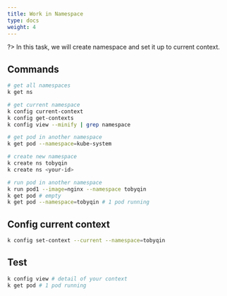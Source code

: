 ```yaml
---
title: Work in Namespace
type: docs
weight: 4
---
```


?> In this task, we will create namespace and set it up to current context.

## Commands

```bash
# get all namespaces
k get ns

# get current namespace
k config current-context
k config get-contexts 
k config view --minify | grep namespace

# get pod in another namespace
k get pod --namespace=kube-system

# create new namespace
k create ns tobyqin
k create ns <your-id>

# run pod in another namespace
k run pod1 --image=nginx --namespace tobyqin
k get pod # empty
k get pod --namespace=tobyqin # 1 pod running
```

## Config current context

```bash
k config set-context --current --namespace=tobyqin
```

## Test

```bash
k config view # detail of your context
k get pod # 1 pod running
```
